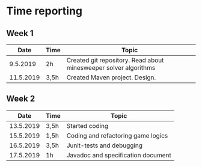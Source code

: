 # Time reporting

## Week 1

Date      | Time  | Topic  |
----------|-------|--------|
9.5.2019  | 2h    | Created git repository. Read about minesweeper solver algorithms |
11.5.2019 | 3,5h  | Created Maven project. Design. |

## Week 2

Date      | Time  | Topic  |
----------|-------|--------|
13.5.2019 | 3,5h  | Started coding |
15.5.2019 | 1,5h  | Coding and refactoring game logics |
16.5.2019 | 3,5h  | Junit-tests and debugging |
17.5.2019 | 1h    | Javadoc and specification document |
